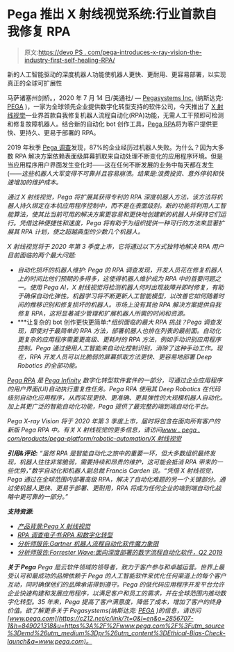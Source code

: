 # Pega 推出 X 射线视觉系统:行业首款自我修复 RPA

> 原文:[https://devo PS . com/pega-introduces-x-ray-vision-the-industry-first-self-healing-RPA/](https://devops.com/pega-introduces-x-ray-vision-the-industrys-first-self-healing-rpa/)

新的人工智能驱动的深度机器人功能使机器人更快、更耐用、更容易部署，以实现真正的全球可扩展性

马萨诸塞州剑桥。，2020 年 7 月 14 日/美通社/ — [Pegasystems Inc.](https://c212.net/c/link/?t=0&l=en&o=2856707-1&h=2832077186&u=http%3A%2F%2Fwww.pega.com%2F%3Futm_source%3Demd%26utm_medium%3Dpr%26utm_content%3DX-ray-Vision-launch&a=Pegasystems+Inc.) (纳斯达克: [PEGA](https://www.prnewswire.com/news-releases/pega-introduces-x-ray-vision-the-industrys-first-self-healing-rpa-301093032.html#financial-modal) )，一家为全球领先企业提供数字化转型支持的软件公司，今天推出了 [X 射线视觉](https://c212.net/c/link/?t=0&l=en&o=2856707-1&h=1505214482&u=https%3A%2F%2Fwww.pega.com%2Fproducts%2Fpega-platform%2Frobotic-automation%2Fx-ray-vision%3Futm_source%3Demd%26utm_medium%3Dpr%26utm_content%3DX-ray-Vision-launch&a=X-ray+Vision)—业界首款自我修复机器人流程自动化(RPA)功能，无需人工干预即可检测和修复故障机器人。结合新的自动化 bot 创作工具，[Pega RPA](https://c212.net/c/link/?t=0&l=en&o=2856707-1&h=1424253892&u=https%3A%2F%2Fwww.pega.com%2Fproducts%2Fpega-platform%2Frobotic-automation%3Futm_source%3Demd%26utm_medium%3Dpr%26utm_content%3DX-ray-Vision-launch&a=Pega+RPA%E2%84%A2)将为客户提供更快、更持久、更易于部署的 RPA。

2019 年秋季 [Pega 调查](https://c212.net/c/link/?t=0&l=en&o=2856707-1&h=2773425091&u=https%3A%2F%2Fwww.pega.com%2Frpa-survey%3Futm_source%3Demd%26utm_medium%3Dpr%26utm_content%3DX-ray-Vision-launch&a=Pega+survey)发现，87%的企业经历过机器人失败。为什么？因为大多数 RPA 解决方案依赖表面级屏幕抓取来自动处理不断变化的应用程序环境。但是当应用程序用户界面发生变化时——这在任何不断发展的业务中每天都在发生(*——这些机器人大军变得不可靠并且容易崩溃。结果是:浪费投资、意外停机和快速增加的维护成本。*

*通过 X 射线视觉，Pega 将扩展其获得专利的 RPA 深度机器人方法，该方法将机器人持久绑定在本机应用程序控制中，而不是在表面级别。新的功能将利用人工智能算法，使其比当前可用的解决方案更容易和更快地创建新的机器人并保持它们运行。凭借这种便捷性和速度，Pega 将有助于为组织提供一种可行的方法来显著扩展其 RPA 计划，使之超越典型的少数几个机器人。*

*X 射线视觉将于 2020 年第 3 季度上市，它将通过以下方式独特地解决 RPA 用户目前面临的两个最大问题:*

*   *自动化损坏的机器人维护: Pega 的 RPA 调查发现，开发人员花在修复机器人上的时间比他们预期的多得多，这使得机器人维护成为 RPA 中的首要问题之一。使用 Pega AI，X 射线视觉将检测机器人何时出现故障并即时修复，有助于确保自动化弹性。机器学习将不断更新人工智能模型，以改善它如何随着时间的推移识别和修复损坏的机器人。市场上没有其他 RPA 解决方案提供自我修复 RPA，这将显著减少管理和扩展机器人所需的时间和资源。*
*   ***让复杂的 bot 创作更快更简单:**组织面临的最大 RPA 挑战？Pega 调查发现，即使对于最简单的 RPA 方法，部署机器人也排在列表的最前面。自动化更复杂的应用程序需要更高级、更耗时的 RPA 方法，例如手动识别应用程序控制。Pega 通过使用人工智能来自动化控制识别，消除了这种手动工作。现在，RPA 开发人员可以比脆弱的屏幕抓取方法更快、更容易地部署 Deep Robotics 的全部功能。*

*[Pega RPA](https://c212.net/c/link/?t=0&l=en&o=2856707-1&h=226368322&u=https%3A%2F%2Fwww.pega.com%2Fproducts%2Fpega-platform%2Frobotic-automation%3Futm_source%3Demd%26utm_medium%3Dpr%26utm_content%3DX-ray-Vision-launch&a=Pega+RPA) 是 [Pega Infinity](https://c212.net/c/link/?t=0&l=en&o=2856707-1&h=921318998&u=http%3A%2F%2Fwww.pegainfinity.com%2F%3Futm_source%3Demd%26utm_medium%3Dpr%26utm_content%3DX-ray-Vision-launch&a=Pega+Infinity) 数字化转型软件套件的一部分，可通过企业应用程序的用户界面(UI)自动执行重复性任务。Pega RPA 使用其 Deep Robotics 在代码级别自动化应用程序，从而实现更快、更准确、更具弹性的大规模机器人自动化。加上其更广泛的智能自动化功能，Pega 提供了最完整的端到端自动化平台。*

*Pega X-ray Vision 将于 2020 年第 3 季度上市，届时将包含在面向所有客户的新版 Pega RPA 中。有关 X 射线视觉的更多信息，请访问[www . pega . com/products/pega-platform/robotic-automation/X 射线视觉](https://c212.net/c/link/?t=0&l=en&o=2856707-1&h=83765787&u=https%3A%2F%2Fwww.pega.com%2Fproducts%2Fpega-platform%2Frobotic-automation%2Fx-ray-vision%3Futm_source%3Demd%26utm_medium%3Dpr%26utm_content%3DX-ray-Vision-launch&a=www.pega.com%2Fproducts%2Fpega-platform%2Frobotic-automation%2Fx-ray-vision)*

***引用&评论:** “虽然 RPA 是智能自动化之旅中的重要一环，但大多数组织最终发现，机器人往往非常脆弱，需要持续和昂贵的维护，这可能会抵消 RPA 带来的一些优势，”数字自动化和机器人副总裁 Francis Carden 说。“凭借 X 射线视觉，Pega 通过在全球范围内部署高级 RPA，解决了自动化难题的另一个关键部分。通过使机器人更快、更易于部署、更耐用，RPA 将成为任何企业的端到端自动化战略中更可靠的一部分。”*

***支持资源:***

*   *[产品背景:Pega X 射线视觉](https://c212.net/c/link/?t=0&l=en&o=2856707-1&h=2929124163&u=https%3A%2F%2Fwww.pega.com%2Fproducts%2Fpega-platform%2Frobotic-automation%2Fx-ray-vision%3Futm_source%3Demd%26utm_medium%3Dpr%26utm_content%3DX-ray-Vision-launch&a=Product+background%3A+Pega+X-ray+Vision)*
*   *[RPA 调查电子书:RPA 和数字化转型](https://c212.net/c/link/?t=0&l=en&o=2856707-1&h=2282200423&u=http%3A%2F%2Fwww.pega.com%2Frpa-survey%3Futm_source%3Demd%26utm_medium%3Dpr%26utm_content%3DX-ray-Vision-launch&a=RPA+survey+eBook%3A+RPA+and+Digital+Transformation)*
*   *[分析师报告:Gartner 机器人流程自动化软件魔力象限](https://c212.net/c/link/?t=0&l=en&o=2856707-1&h=1600875351&u=https%3A%2F%2Fwww.pega.com%2Fgartner-rpa-2019%3Futm_source%3Demd%26utm_medium%3Dpr%26utm_content%3DX-ray-Vision-launch&a=Analyst+Report%3A+Gartner+Magic+Quadrant+for+Robotic+Process+Automation+Software)*
*   *[分析师报告:Forrester Wave:面向深度部署的数字流程自动化软件，Q2 2019](https://c212.net/c/link/?t=0&l=en&o=2856707-1&h=285938370&u=https%3A%2F%2Fwww.pega.com%2Fdigital-process-automation-forrester-2019%3Futm_source%3Demd%26utm_medium%3Dpr%26utm_content%3DX-ray-Vision-launch&a=Analyst+Report%3A+The+Forrester+Wave%3A+Software+for+Digital+Process+Automation+for+Deep+Deployments%2C+Q2+2019)*

***关于 Pega** Pega 是云软件领域的领导者，致力于客户参与和卓越运营。世界上最受认可和最成功的品牌依赖于 Pega 的人工智能软件来优化任何渠道上的每个客户互动，同时确保他们的品牌承诺得到遵守。Pega 的低代码应用程序开发平台允许企业快速构建和发展应用程序，以满足客户和员工的需求，并在全球范围内推动数字化转型。35 年来，Pega 提高了客户满意度，降低了成本，增加了客户的终身价值。欲了解更多关于 Pegasystems(纳斯达克: [PEGA](https://www.prnewswire.com/news-releases/pega-introduces-x-ray-vision-the-industrys-first-self-healing-rpa-301093032.html#financial-modal) )的信息，请访问[www.pega.com](https://c212.net/c/link/?t=0&l=en&o=2856707-1&h=849021318&u=https%3A%2F%2Fwww.pega.com%2F%3Futm_source%3Demd%26utm_medium%3Dpr%26utm_content%3DEthical-Bias-Check-launch&a=www.pega.com)。*